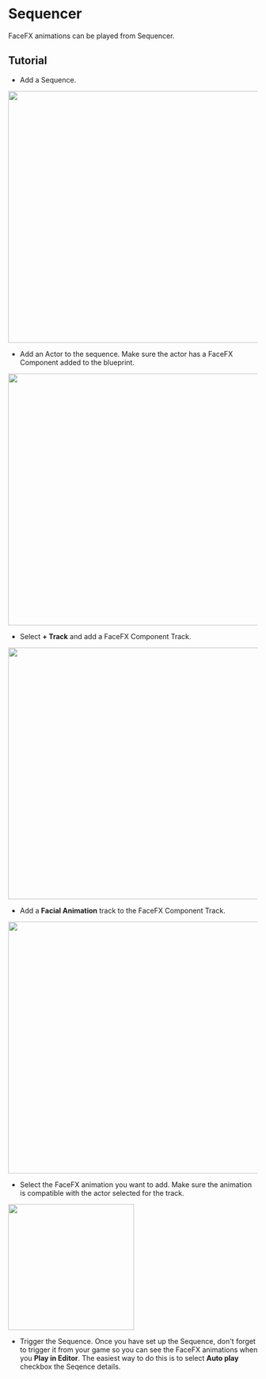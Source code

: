 Sequencer
=========

FaceFX animations can be played from Sequencer.

Tutorial
--------

+ Add a Sequence.

<img src="Images/AddLevelSequence.png" width="508">

+ Add an Actor to the sequence.  Make sure the actor has a FaceFX Component added to the blueprint.

<img src="Images/AddActorToSequencer.png" width="508">

+ Select **+ Track** and add a FaceFX Component Track. 

<img src="Images/AddFaceFXComponentTrack.png" width="508">

+ Add a **Facial Animation** track to the FaceFX Component Track.

<img src="Images/AddFacialAnimationTrack.png" width="508">

+ Select the FaceFX animation you want to add.  Make sure the animation is compatible with the actor selected for the track.

<img src="Images/SpecifyFaceFXSequencerAnimation.png" width="254">

+ Trigger the Sequence.  Once you have set up the Sequence, don't forget to trigger it from your game so you can see the FaceFX animations when you **Play in Editor**.  The easiest way to do this is to select **Auto play** checkbox the Seqence details.  

